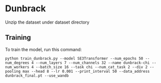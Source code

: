 # Dunbrack

Unzip the dataset under dataset directory

## Training

To train the model, run this command:

```train
python train_dunbrack.py --model SE3Transformer --num_epochs 50 --num_degrees 4 --num_layers 7 --num_channels 32 --name dunbrack-chi --num_workers 4 --batch_size 16 --task chi --num_cat_task 2 --div 2 --pooling max --head 8 --lr 0.001 --print_interval 50 --data_address dunbrack_final.pt --use_wandb
```
